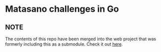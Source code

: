 # Matasano challenges in Go

## NOTE

The contents of this repo have been merged into the web project that was formerly including this as
a submodule. Check it out [here](https://github.com/aliceriot/literate-crypto).
